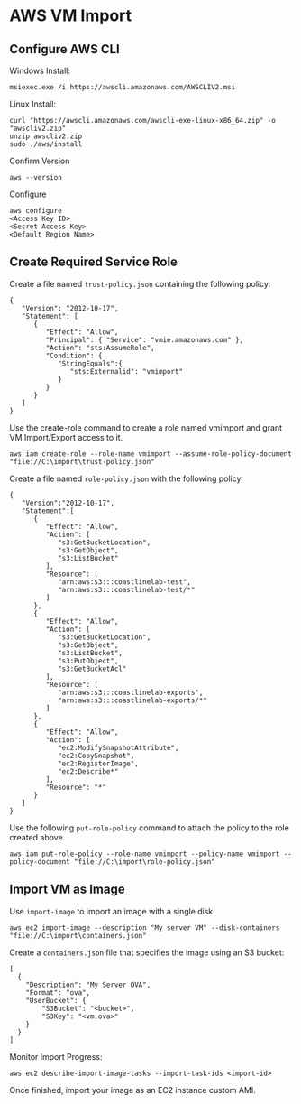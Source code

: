 # AWS VM Import

## __Configure AWS CLI__

Windows Install:

```
msiexec.exe /i https://awscli.amazonaws.com/AWSCLIV2.msi
```

Linux Install:

```
curl "https://awscli.amazonaws.com/awscli-exe-linux-x86_64.zip" -o "awscliv2.zip"
unzip awscliv2.zip
sudo ./aws/install
```

Confirm Version

```
aws --version
```

Configure

```
aws configure
<Access Key ID>
<Secret Access Key>
<Default Region Name>
```


## __Create Required Service Role__

Create a file named `trust-policy.json` containing the following policy:

```
{
   "Version": "2012-10-17",
   "Statement": [
      {
         "Effect": "Allow",
         "Principal": { "Service": "vmie.amazonaws.com" },
         "Action": "sts:AssumeRole",
         "Condition": {
            "StringEquals":{
               "sts:Externalid": "vmimport"
            }
         }
      }
   ]
}
```

Use the create-role command to create a role named vmimport and grant VM Import/Export access to it.

```
aws iam create-role --role-name vmimport --assume-role-policy-document "file://C:\import\trust-policy.json"
```

Create a file named `role-policy.json` with the following policy:

```
{
   "Version":"2012-10-17",
   "Statement":[
      {
         "Effect": "Allow",
         "Action": [
            "s3:GetBucketLocation",
            "s3:GetObject",
            "s3:ListBucket" 
         ],
         "Resource": [
            "arn:aws:s3:::coastlinelab-test",
            "arn:aws:s3:::coastlinelab-test/*"
         ]
      },
      {
         "Effect": "Allow",
         "Action": [
            "s3:GetBucketLocation",
            "s3:GetObject",
            "s3:ListBucket",
            "s3:PutObject",
            "s3:GetBucketAcl"
         ],
         "Resource": [
            "arn:aws:s3:::coastlinelab-exports",
            "arn:aws:s3:::coastlinelab-exports/*"
         ]
      },
      {
         "Effect": "Allow",
         "Action": [
            "ec2:ModifySnapshotAttribute",
            "ec2:CopySnapshot",
            "ec2:RegisterImage",
            "ec2:Describe*"
         ],
         "Resource": "*"
      }
   ]
}
```

Use the following `put-role-policy` command to attach the policy to the role created above.

```
aws iam put-role-policy --role-name vmimport --policy-name vmimport --policy-document "file://C:\import\role-policy.json"
```

## __Import VM as Image__

Use `import-image` to import an image with a single disk:

```
aws ec2 import-image --description "My server VM" --disk-containers "file://C:\import\containers.json"
```

Create a `containers.json` file that specifies the image using an S3 bucket:

```
[
  {
    "Description": "My Server OVA",
    "Format": "ova",
    "UserBucket": {
        "S3Bucket": "<bucket>",
        "S3Key": "<vm.ova>"
    }
  }
]
```

Monitor Import Progress:

```
aws ec2 describe-import-image-tasks --import-task-ids <import-id>
```

Once finished, import your image as an EC2 instance custom AMI.
